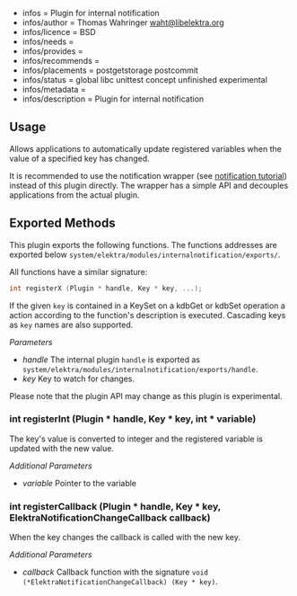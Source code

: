 - infos = Plugin for internal notification
- infos/author = Thomas Wahringer <waht@libelektra.org>
- infos/licence = BSD
- infos/needs =
- infos/provides =
- infos/recommends =
- infos/placements = postgetstorage postcommit
- infos/status = global libc unittest concept unfinished experimental
- infos/metadata =
- infos/description = Plugin for internal notification

## Usage

Allows applications to automatically update registered variables when the value
of a specified key has changed.

It is recommended to use the notification wrapper (see
[notification tutorial](https://www.libelektra.org/tutorials/notifications)) instead of this plugin
directly.
The wrapper has a simple API and decouples applications from the actual plugin.

## Exported Methods

This plugin exports the following functions. The functions addresses are
exported below `system/elektra/modules/internalnotification/exports/`.

All functions have a similar signature:

```C
int registerX (Plugin * handle, Key * key, ...);
```

If the given `key` is contained in a KeySet on a kdbGet or kdbSet operation a
action according to the function's description is executed.
Cascading keys as `key` names are also supported.

*Parameters*

- *handle* The internal plugin `handle` is exported as  		 	
    `system/elektra/modules/internalnotification/exports/handle`.
- *key* Key to watch for changes.

Please note that the plugin API may change as this plugin is experimental.

### int registerInt (Plugin * handle, Key * key, int * variable)

The key's value is converted to integer and the registered variable is updated
with the new value.

*Additional Parameters*

- *variable* Pointer to the variable

### int registerCallback (Plugin * handle, Key * key, ElektraNotificationChangeCallback callback)

When the key changes the callback is called with the new key.

*Additional Parameters*

- *callback* Callback function with the signature
    `void (*ElektraNotificationChangeCallback) (Key * key)`.
